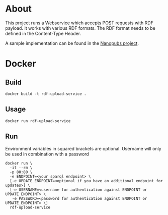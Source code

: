 # About
This project runs a Webservice which accepts POST requests with RDF payload. It works with various RDF formats. The RDF format needs to be defined in the Content-Type Header. 

A sample implementation can be found in the [Nanopubs project](https://github.com/tkuhn/nanopub-server/blob/e1355e9e3dca06f41f322cf1f7b498309cd2930f/src/main/java/ch/tkuhn/nanopub/server/NanopubDb.java#L228-L231).

# Docker
## Build
```
docker build -t rdf-upload-service .
```
## Usage
```
docker run rdf-upload-service
```
## Run
Environment variables in squared brackets are optional. Username will only be used in combination with a password
```
docker run \
  -it --rm \
  -p 80:80 \
  -e ENDPOINT=<your sparql endpoint> \
  [-e UPDATE_ENDPOINT=<optional if you have an additional endpoint for updates>] \
  [-e USERNAME=<username for authentication against ENDPOINT or UPDATE_ENDPOINT> \
   -e PASSWORD=<password for authentication against ENDPOINT or UPDATE_ENDPOINT> \]
  rdf-upload-service 
```
